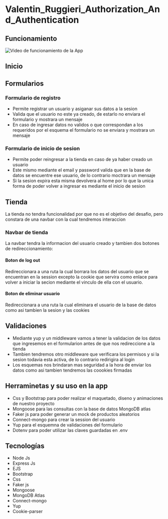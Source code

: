 # Valentin_Ruggieri_Authorization_And_Authentication

## Funcionamiento

![Video de funcionamiento de la App](https://media.giphy.com/media/EA5gWo2cq9cOybAz5H/giphy.gif)

## Inicio


## Formularios

### Formulario de registro 
- Permite registrar un usuario y asiganar sus datos a la sesion
- Valida que el usuario no este ya creado, de estarlo no enviara el formulario y mostrara un mensaje
- En caso de ingresar datos no validos o que correspondan a los requeridos por el esquema el formulario no se enviara y mostrara un mensaje

### Formulario de inicio de sesion
- Permite poder reingresar a la tienda en caso de ya haber creado un usuario
- Este mismo mediante el email y password valida que en la base de datos se encuentre ese usuario, de lo contrario moctrara un mensaje
- Si la sesion expira esta misma devolvera al home por lo que la unica forma de poder volver a ingresar es mediante el inicio de sesion

## Tienda
La tienda no tendra funcionalidad por que no es el objetivo del desafio, pero constara de una navbar con la cual tendremos interaccion
### Navbar de tienda
La navbar tendra la informacion del usuario creado y tambien dos botones de redireccionamiento:
#### Boton de log out
Redireccionara a una ruta la cual borrara los datos del usuario que se encuentran en la session excepto la cookie que servira como enlace para volver a iniciar la secion mediante el vinculo de ella con el usuario.
#### Boton de eliminar usuario
Redireccionara a una ruta la cual eliminara el usuario de la base de datos como asi tambien la sesion y las cookies


## Validaciones
- Mediante yup y un middleware vamos a tener la validacion de los datos que ingresemos en el formularion antes de que nos redireccione a la tienda
- Tambien tendremos otro middleware que verificara los permisos y si la sesion todavia esta activa, de lo contrario redirigira al login
- Los esquemas nos brindaran mas seguridad a la hora de enviar los datos como asi tambien tendremos las coookies firmadas

 ## Herraminetas y su uso en la app
 
  - Css y Bootstrap para poder realizar el maquetado, diseno y animaciones de nuestro proyecto
  - Mongoose para las consultas con la base de datos MongoDB atlas
  - Faker js para poder generar un mock de productos aleatorios
  - Connect-mongo para crear la session del usuario
  - Yup para el esquemna de validaciones del formulario
  - Dotenv para poder utilizar las claves guardadas en .env
  
 

## Tecnologías
- Node Js
- Express Js
- EJS
- Bootstrap
- Css
- Faker js
- Mongoose
- MongoDB Atlas
- Connect-mongo
- Yup
- Cookie-parser
